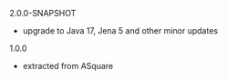 2.0.0-SNAPSHOT
- upgrade to Java 17, Jena 5 and other minor updates

1.0.0
- extracted from ASquare 